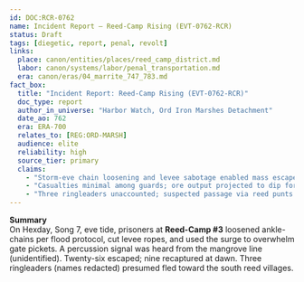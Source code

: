 ```yaml
---
id: DOC:RCR-0762
name: Incident Report — Reed-Camp Rising (EVT-0762-RCR)
status: Draft
tags: [diegetic, report, penal, revolt]
links:
  place: canon/entities/places/reed_camp_district.md
  labor: canon/systems/labor/penal_transportation.md
  era: canon/eras/04_marrite_747_783.md
fact_box:
  title: "Incident Report: Reed-Camp Rising (EVT-0762-RCR)"
  doc_type: report
  author_in_universe: "Harbor Watch, Ord Iron Marshes Detachment"
  date_ao: 762
  era: ERA-700
  relates_to: [REG:ORD-MARSH]
  audience: elite
  reliability: high
  source_tier: primary
  claims:
    - "Storm-eve chain loosening and levee sabotage enabled mass escape from penal ore camp."
    - "Casualties minimal among guards; ore output projected to dip for 2–3 seasons."
    - "Three ringleaders unaccounted; suspected passage via reed punts at third tide bell."
---
```


**Summary**  
On Hexday, Song 7, eve tide, prisoners at **Reed-Camp #3** loosened ankle-chains per flood protocol, cut levee ropes, and used the surge to overwhelm gate pickets. A percussion signal was heard from the mangrove line (unidentified). Twenty-six escaped; nine recaptured at dawn. Three ringleaders (names redacted) presumed fled toward the south reed villages.
